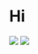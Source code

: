 # Hi 

<img src="https://github-readme-stats.vercel.app/api?username=nathannyc100&show_icons=true"/>
<img src="https://github-readme-stats.vercel.app/api/top-langs?username=nathannyc100"/>
